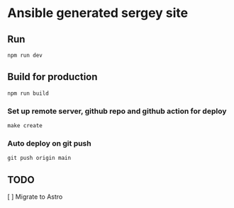 # Ansible generated sergey site

## Run

```
npm run dev
```

## Build for production

```
npm run build
```

### Set up remote server, github repo and github action for deploy

```
make create
```

### Auto deploy on git push

```
git push origin main
```

## TODO

[ ] Migrate to Astro
